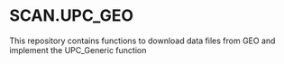 # SCAN.UPC_GEO

This repository contains functions to download data files from GEO and implement the UPC_Generic function
